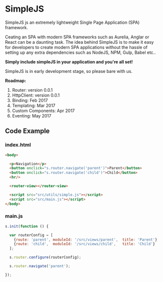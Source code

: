 # SimpleJS
SimpleJS js an extremely lightweight Single Page Application (SPA) framework.

Ceating an SPA with modern SPA frameworks such as Aurelia, Anglar or React can be a daunting task.
The idea behind SimpleJS is to make it easy for developers to create modern SPA applications without the hassle of setting up any extra dependencies such as NodeJS, NPM, Gulp, Babel etc..

<b>Simply include simpleJS in your application and you're all set!</b>

SimpleJS is in early development stage, so please bare with us.

<b>Roadmap:</b><br>
1. Router: version 0.0.1<br>
2. HttpClient: version 0.0.1<br>
3. Binding: Feb 2017<br>
4. Templating: Mar 2017<br>
5. Custom Components: Apr 2017<br>
6. Eventing: May 2017

## Code Example

### index.html
```html
<body>

  <p>Navigation</p>
  <button onclick="s.router.navigate('parent')">Parent</button>
  <button onclick="s.router.navigate('child')">Child</button>
  <hr/>

  <router-view></router-view>

  <script src="src/utils/simple.js"></script>
  <script src="src/main.js"></script>
</body>

```

### main.js
```js
s.init(function () {

  var routerConfig = [
    {route: 'parent', moduleId: '/src/views/parent',  title: 'Parent'},
    {route: 'child',  moduleId: '/src/views/child',   title: 'Child'}
  ];

  s.router.configure(routerConfig);

  s.router.navigate('parent');

});
```
